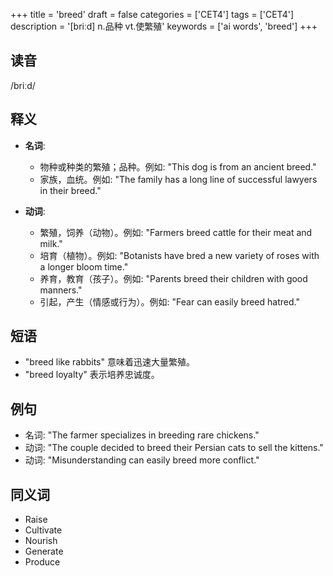+++
title = 'breed'
draft = false
categories = ['CET4']
tags = ['CET4']
description = '[briːd] n.品种 vt.使繁殖'
keywords = ['ai words', 'breed']
+++

## 读音
/briːd/

## 释义
- **名词**:
  - 物种或种类的繁殖；品种。例如: "This dog is from an ancient breed."
  - 家族，血统。例如: "The family has a long line of successful lawyers in their breed."

- **动词**:
  - 繁殖，饲养（动物）。例如: "Farmers breed cattle for their meat and milk."
  - 培育（植物）。例如: "Botanists have bred a new variety of roses with a longer bloom time."
  - 养育，教育（孩子）。例如: "Parents breed their children with good manners."
  - 引起，产生（情感或行为）。例如: "Fear can easily breed hatred."

## 短语
- "breed like rabbits" 意味着迅速大量繁殖。
- "breed loyalty" 表示培养忠诚度。

## 例句
- 名词: "The farmer specializes in breeding rare chickens."
- 动词: "The couple decided to breed their Persian cats to sell the kittens."
- 动词: "Misunderstanding can easily breed more conflict."

## 同义词
- Raise
- Cultivate
- Nourish
- Generate
- Produce
